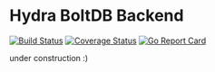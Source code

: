 # Hydra BoltDB Backend

<p align="left">
    <a href="https://travis-ci.org/vpugar/hydra-boltdb-backend"><img src="https://travis-ci.org/vpugar/hydra-boltdb-backend.svg?branch=master" alt="Build Status"></a>
    <a href="https://coveralls.io/github/vpugar/hydra-boltdb-backend?branch=master"><img src="https://coveralls.io/repos/vpugar/hydra-boltdb-backend/badge.svg?branch=master&service=github" alt="Coverage Status"></a>
    <a href="https://goreportcard.com/report/github.com/vpugar/hydra-boltdb-backend"><img src="https://goreportcard.com/badge/github.com/vpugar/hydra-boltdb-backend" alt="Go Report Card"></a>
</p>

under construction :)
